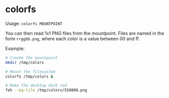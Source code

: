 # colorfs

Usage: `colorfs MOUNTPOINT`

You can then read 1x1 PNG files from the mountpoint. Files are named in the form `rrggbb.png`,
where each color is a value between 00 and ff.

Example:

```sh
# Create the mountpoint
mkdir /tmp/colors

# Mount the filesystem
colorfs /tmp/colors &

# Make the desktop dark red
feh --bg-tile /tmp/colors/550000.png
```
